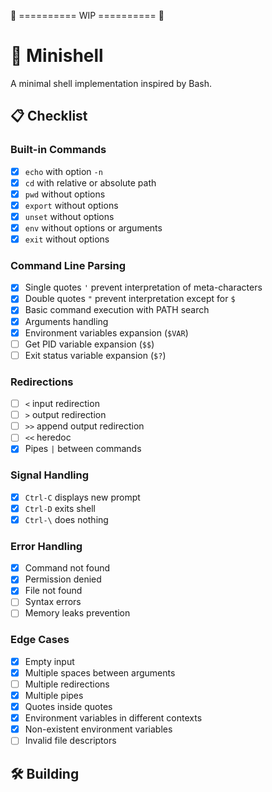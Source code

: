 🚧 ========== WIP ========== 🚧

# 🚀 Minishell

A minimal shell implementation inspired by Bash.

## 📋 Checklist

### Built-in Commands
- [x] `echo` with option `-n`
- [x] `cd` with relative or absolute path
- [x] `pwd` without options
- [x] `export` without options
- [x] `unset` without options
- [x] `env` without options or arguments
- [x] `exit` without options

### Command Line Parsing
- [x] Single quotes `'` prevent interpretation of meta-characters
- [x] Double quotes `"` prevent interpretation except for `$`
- [x] Basic command execution with PATH search
- [x] Arguments handling
- [x] Environment variables expansion (`$VAR`)
- [ ] Get PID variable expansion (`$$`)
- [ ] Exit status variable expansion (`$?`)

### Redirections
- [ ] `<` input redirection
- [ ] `>` output redirection
- [ ] `>>` append output redirection
- [ ] `<<` heredoc
- [x] Pipes `|` between commands

### Signal Handling
- [x] `Ctrl-C` displays new prompt
- [x] `Ctrl-D` exits shell
- [x] `Ctrl-\` does nothing

### Error Handling
- [x] Command not found
- [x] Permission denied
- [x] File not found
- [ ] Syntax errors
- [ ] Memory leaks prevention

### Edge Cases
- [x] Empty input
- [x] Multiple spaces between arguments
- [ ] Multiple redirections
- [x] Multiple pipes
- [x] Quotes inside quotes
- [x] Environment variables in different contexts
- [x] Non-existent environment variables
- [ ] Invalid file descriptors

## 🛠️ Building
